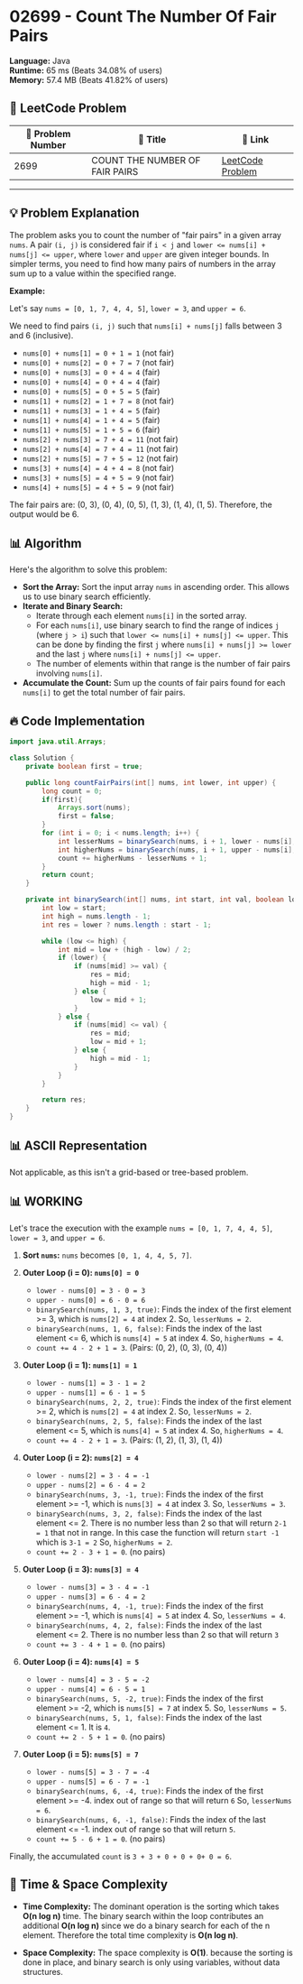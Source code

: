 # 02699 - Count The Number Of Fair Pairs
    
**Language:** Java  
**Runtime:** 65 ms (Beats 34.08% of users)  
**Memory:** 57.4 MB (Beats 41.82% of users)  

## 📝 **LeetCode Problem**
| 🔢 Problem Number | 📌 Title | 🔗 Link |
|------------------|--------------------------|--------------------------|
| 2699 | COUNT THE NUMBER OF FAIR PAIRS | [LeetCode Problem](https://leetcode.com/problems/count-the-number-of-fair-pairs/) |

---

## 💡 **Problem Explanation**

The problem asks you to count the number of "fair pairs" in a given array `nums`.  A pair `(i, j)` is considered fair if `i < j` and `lower <= nums[i] + nums[j] <= upper`, where `lower` and `upper` are given integer bounds. In simpler terms, you need to find how many pairs of numbers in the array sum up to a value within the specified range.

**Example:**

Let's say `nums = [0, 1, 7, 4, 4, 5]`, `lower = 3`, and `upper = 6`.

We need to find pairs `(i, j)` such that `nums[i] + nums[j]` falls between 3 and 6 (inclusive).

- `nums[0] + nums[1] = 0 + 1 = 1` (not fair)
- `nums[0] + nums[2] = 0 + 7 = 7` (not fair)
- `nums[0] + nums[3] = 0 + 4 = 4` (fair)
- `nums[0] + nums[4] = 0 + 4 = 4` (fair)
- `nums[0] + nums[5] = 0 + 5 = 5` (fair)
- `nums[1] + nums[2] = 1 + 7 = 8` (not fair)
- `nums[1] + nums[3] = 1 + 4 = 5` (fair)
- `nums[1] + nums[4] = 1 + 4 = 5` (fair)
- `nums[1] + nums[5] = 1 + 5 = 6` (fair)
- `nums[2] + nums[3] = 7 + 4 = 11` (not fair)
- `nums[2] + nums[4] = 7 + 4 = 11` (not fair)
- `nums[2] + nums[5] = 7 + 5 = 12` (not fair)
- `nums[3] + nums[4] = 4 + 4 = 8` (not fair)
- `nums[3] + nums[5] = 4 + 5 = 9` (not fair)
- `nums[4] + nums[5] = 4 + 5 = 9` (not fair)

The fair pairs are: (0, 3), (0, 4), (0, 5), (1, 3), (1, 4), (1, 5).  Therefore, the output would be 6.

## 📊 **Algorithm**

Here's the algorithm to solve this problem:

*   **Sort the Array:** Sort the input array `nums` in ascending order. This allows us to use binary search efficiently.
*   **Iterate and Binary Search:**
    *   Iterate through each element `nums[i]` in the sorted array.
    *   For each `nums[i]`, use binary search to find the range of indices `j` (where `j > i`) such that `lower <= nums[i] + nums[j] <= upper`.  This can be done by finding the first `j` where `nums[i] + nums[j] >= lower` and the last `j` where `nums[i] + nums[j] <= upper`.
    *   The number of elements within that range is the number of fair pairs involving `nums[i]`.
*   **Accumulate the Count:**  Sum up the counts of fair pairs found for each `nums[i]` to get the total number of fair pairs.

## 🔥 **Code Implementation**

```java
import java.util.Arrays;

class Solution {
    private boolean first = true;

    public long countFairPairs(int[] nums, int lower, int upper) {
        long count = 0;
        if(first){
            Arrays.sort(nums);
            first = false;
        }
        for (int i = 0; i < nums.length; i++) {
            int lesserNums = binarySearch(nums, i + 1, lower - nums[i], true);
            int higherNums = binarySearch(nums, i + 1, upper - nums[i], false);
            count += higherNums - lesserNums + 1;
        }
        return count;
    }

    private int binarySearch(int[] nums, int start, int val, boolean lower) {
        int low = start;
        int high = nums.length - 1;
        int res = lower ? nums.length : start - 1;

        while (low <= high) {
            int mid = low + (high - low) / 2;
            if (lower) {
                if (nums[mid] >= val) {
                    res = mid;
                    high = mid - 1;
                } else {
                    low = mid + 1;
                }
            } else {
                if (nums[mid] <= val) {
                    res = mid;
                    low = mid + 1;
                } else {
                    high = mid - 1;
                }
            }
        }

        return res;
    }
}
```

## 📊 **ASCII Representation**
Not applicable, as this isn't a grid-based or tree-based problem.

## 📊 **WORKING**

Let's trace the execution with the example `nums = [0, 1, 7, 4, 4, 5]`, `lower = 3`, and `upper = 6`.

1.  **Sort `nums`:** `nums` becomes `[0, 1, 4, 4, 5, 7]`.

2.  **Outer Loop (i = 0): `nums[0] = 0`**
    *   `lower - nums[0] = 3 - 0 = 3`
    *   `upper - nums[0] = 6 - 0 = 6`
    *   `binarySearch(nums, 1, 3, true)`:  Finds the index of the first element >= 3, which is `nums[2] = 4` at index 2.  So, `lesserNums = 2`.
    *   `binarySearch(nums, 1, 6, false)`: Finds the index of the last element <= 6, which is `nums[4] = 5` at index 4. So, `higherNums = 4`.
    *   `count += 4 - 2 + 1 = 3`. (Pairs: (0, 2), (0, 3), (0, 4))

3.  **Outer Loop (i = 1): `nums[1] = 1`**
    *   `lower - nums[1] = 3 - 1 = 2`
    *   `upper - nums[1] = 6 - 1 = 5`
    *   `binarySearch(nums, 2, 2, true)`: Finds the index of the first element >= 2, which is `nums[2] = 4` at index 2.  So, `lesserNums = 2`.
    *   `binarySearch(nums, 2, 5, false)`: Finds the index of the last element <= 5, which is `nums[4] = 5` at index 4.  So, `higherNums = 4`.
    *   `count += 4 - 2 + 1 = 3`. (Pairs: (1, 2), (1, 3), (1, 4))

4.  **Outer Loop (i = 2): `nums[2] = 4`**
    *   `lower - nums[2] = 3 - 4 = -1`
    *   `upper - nums[2] = 6 - 4 = 2`
    *   `binarySearch(nums, 3, -1, true)`: Finds the index of the first element >= -1, which is `nums[3] = 4` at index 3.  So, `lesserNums = 3`.
    *   `binarySearch(nums, 3, 2, false)`: Finds the index of the last element <= 2. There is no number less than 2 so that will return `2-1 = 1` that not in range. In this case the function will return `start -1` which is `3-1 = 2` So, `higherNums = 2`.
    *   `count += 2 - 3 + 1 = 0`. (no pairs)

5.  **Outer Loop (i = 3): `nums[3] = 4`**
    *   `lower - nums[3] = 3 - 4 = -1`
    *   `upper - nums[3] = 6 - 4 = 2`
    *   `binarySearch(nums, 4, -1, true)`: Finds the index of the first element >= -1, which is `nums[4] = 5` at index 4.  So, `lesserNums = 4`.
    *   `binarySearch(nums, 4, 2, false)`: Finds the index of the last element <= 2. There is no number less than 2 so that will return `3`
    *   `count += 3 - 4 + 1 = 0`. (no pairs)

6.  **Outer Loop (i = 4): `nums[4] = 5`**
    *   `lower - nums[4] = 3 - 5 = -2`
    *   `upper - nums[4] = 6 - 5 = 1`
    *   `binarySearch(nums, 5, -2, true)`: Finds the index of the first element >= -2, which is `nums[5] = 7` at index 5. So, `lesserNums = 5`.
    *   `binarySearch(nums, 5, 1, false)`: Finds the index of the last element <= 1. It is `4`.
    *   `count += 2 - 5 + 1 = 0`. (no pairs)
7.  **Outer Loop (i = 5): `nums[5] = 7`**
    *   `lower - nums[5] = 3 - 7 = -4`
    *   `upper - nums[5] = 6 - 7 = -1`
    *   `binarySearch(nums, 6, -4, true)`: Finds the index of the first element >= -4. index out of range so that will return `6` So, `lesserNums = 6`.
    *   `binarySearch(nums, 6, -1, false)`: Finds the index of the last element <= -1. index out of range so that will return `5`.
    *   `count += 5 - 6 + 1 = 0`. (no pairs)

Finally, the accumulated `count` is `3 + 3 + 0 + 0 + 0+ 0 = 6`.

## 🚀 **Time & Space Complexity**

*   **Time Complexity:** The dominant operation is the sorting which takes **O(n log n)** time. The binary search within the loop contributes an additional **O(n log n)** since we do a binary search for each of the n element. Therefore the total time complexity is **O(n log n)**.

*   **Space Complexity:** The space complexity is **O(1)**. because the sorting is done in place, and binary search is only using variables, without data structures.
    